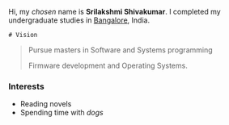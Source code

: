
Hi, my *chosen* name is **Srilakshmi Shivakumar**. I completed my undergraduate studies in <span style="color:blue">[Bangalore](https://en.wikipedia.org/wiki/Bangalore)</span>, India.

~~~~
# Vision
~~~~
> Pursue masters in Software and Systems programming
>
> Firmware development and Operating Systems.
>


### Interests
  - Reading novels
  - Spending time with *dogs*
  

